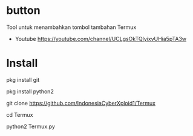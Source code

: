 # button
Tool untuk menambahkan tombol tambahan Termux

 - Youtube  https://youtube.com/channel/UCLgsOkTQlyixvUHia5pTA3w
 
# Install
pkg install git

pkg install python2

git clone https://github.com/IndonesiaCyberXploid1/Termux

cd Termux

python2 Termux.py
